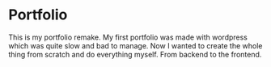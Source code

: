 # Portfolio
This is my portfolio remake. My first portfolio was made with wordpress which was quite slow and bad to manage. Now I wanted to create the whole thing from scratch and do everything myself. From backend to the frontend.
